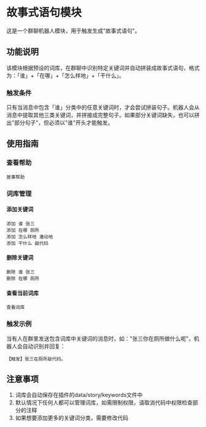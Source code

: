 # 故事式语句模块

这是一个群聊机器人模块，用于触发生成"故事式语句"。

## 功能说明

该模块根据预设的词库，在群聊中识别特定关键词并自动拼装成故事式语句，格式为：「谁」+「在哪」+「怎么样地」+「干什么」。

### 触发条件

只有当消息中包含「谁」分类中的任意关键词时，才会尝试拼装句子。机器人会从消息中提取其他三类关键词，并拼接成完整句子。如果部分关键词缺失，也可以拼出"部分句子"，但必须以"谁"开头才能触发。

## 使用指南

### 查看帮助
```
故事帮助
```

### 词库管理

#### 添加关键词
```
添加 谁 张三
添加 在哪 厕所
添加 怎么样地 激动地
添加 干什么 敲代码
```

#### 删除关键词
```
删除 谁 张三
删除 在哪 厕所
```

#### 查看当前词库
```
查看词库
```

### 触发示例

当有人在群里发送包含词库中关键词的消息时，如："张三你在厕所做什么呢"，机器人会自动识别并回复：

```
【触发】张三在厕所敲代码。
```

## 注意事项

1. 词库会自动保存在插件的data/story/keywords文件中
2. 默认情况下任何人都可以管理词库，如需限制权限，请取消代码中权限检查部分的注释
3. 如果想要添加更多的关键词分类，需要修改代码 
